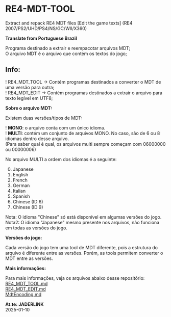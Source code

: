 # RE4-MDT-TOOL
Extract and repack RE4 MDT files [Edit the game texts] (RE4 2007/PS2/UHD/PS4/NS/GC/WII/X360)

**Translate from Portuguese Brazil**

Programa destinado a extrair e reempacotar arquivos MDT;
<br> O arquivo MDT é o arquivo que contém os textos do jogo;

## Info:

! RE4_MDT_TOOL -> Contém programas destinados a converter o MDT de uma versão para outra;
<br>! RE4_MDT_EDIT -> Contém programas destinados a extrair o arquivo para texto legível em UTF8;

**Sobre o arquivo MDT:**

Existem duas versões/tipos de MDT:

! **MONO**: o arquivo conta com um único idioma.
<br>! **MULTI**: contém um conjunto de arquivos MONO. No caso, são de 6 ou 8 idiomas dentro desse arquivo.
<br>(Para saber qual é qual, os arquivos multi sempre começam com 06000000 ou 00000006)

No arquivo MULTI a ordem dos idiomas é a seguinte:

0) Japanese
1) English
2) French
3) German
4) Italian
5) Spanish
6) Chinese (ID 6)
7) Chinese (ID 9)

Nota: O idioma "Chinese" só está disponível em algumas versões do jogo.
<br>Nota2: O idioma "Japanese" mesmo presente nos arquivos, não funciona em todas as versões do jogo. 

**Versões do jogo:**

Cada versão do jogo tem uma tool de MDT diferente, pois a estrutura do arquivo é diferente entre as versões. Porém, as tools permitem converter o MDT entre as versões.

**Mais informações:**

Para mais informações, veja os arquivos abaixo desse repositório:
<br>[RE4_MDT_TOOL.md](https://github.com/JADERLINK/RE4-MDT-TOOL/blob/main/RE4_MDT_TOOL.md)
<br>[RE4_MDT_EDIT.md](https://github.com/JADERLINK/RE4-MDT-TOOL/blob/main/RE4_MDT_EDIT.md)
<br>[MdtEncoding.md](https://github.com/JADERLINK/RE4-MDT-TOOL/blob/main/MdtEncoding.md)

**At.te: JADERLINK**
<br>2025-01-10